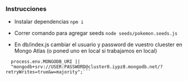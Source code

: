 ### Instrucciones
- Instalar dependencias
``` npm i ```

- Correr comando para agregar seeds
```node seeds/pokemon.seeds.js```

- En db/index.js cambiar el usuario y password de vuestro cluester en Mongo Atlas (o poned uno en local si trabajamos en local)
```const MONGO_URI =
  process.env.MONGODB_URI ||
  "mongodb+srv://USER:PASSWORD@cluster0.iypz8.mongodb.net/?retryWrites=true&w=majority";```